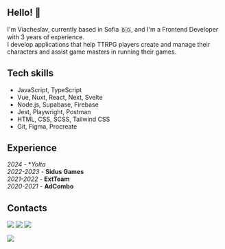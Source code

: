 ## Hello! 👋

I'm Viacheslav, currently based in Sofia 🇧🇬, and I'm a Frontend Developer with 3 years of experience.  
I develop applications that help TTRPG players create and manage their characters and assist game masters in running their games.

## Tech skills
* JavaScript, TypeScript
* Vue, Nuxt, React, Next, Svelte
* Node.js, Supabase, Firebase
* Jest, Playwright, Postman
* HTML, CSS, SCSS, Tailwind CSS
* Git, Figma, Procreate

## Experience
*2024* - **Yolta*  
*2022-2023* - **Sidus Games**  
*2021-2022* - **ExtTeam**  
*2020-2021* - **AdCombo**

## Contacts
[![](https://img.shields.io/badge/telegram-brightsdays-blue)](https://t.me/brightsdays) [![](https://img.shields.io/badge/mail-brightsdayss@gmail.com-blue)](mailto:brightsdayss@gmail.com) [![](https://img.shields.io/badge/linkedin-viacheslav_ivanov-informational)](https://www.linkedin.com/in/brightsdays)

[![](https://img.shields.io/badge/Join%20my%20Patreon!-8A2BE2)](https://www.patreon.com/brightsdays/)
